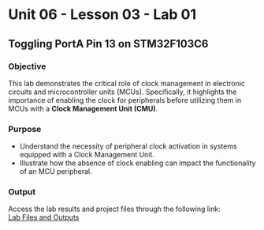 # Unit 06 - Lesson 03 - Lab 01  
## **Toggling PortA Pin 13 on STM32F103C6**  

### **Objective**  
This lab demonstrates the critical role of clock management in electronic circuits and microcontroller units (MCUs). Specifically, it highlights the importance of enabling the clock for peripherals before utilizing them in MCUs with a **Clock Management Unit (CMU)**.  

### **Purpose**  
- Understand the necessity of peripheral clock activation in systems equipped with a Clock Management Unit.  
- Illustrate how the absence of clock enabling can impact the functionality of an MCU peripheral.  

### **Output**  
Access the lab results and project files through the following link:  
[Lab Files and Outputs](https://drive.google.com/drive/folders/1ZoPJiDd89AbkUsXrHQq2lsgnxS6cB1QC)